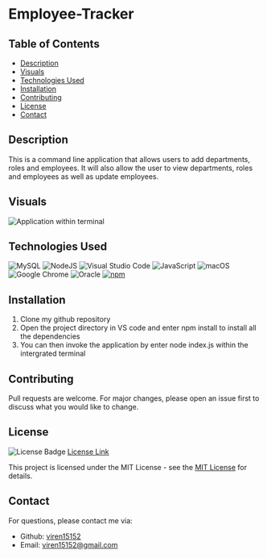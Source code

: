 # Employee-Tracker

## Table of Contents

* [Description](#description)
* [Visuals](#visuals)
* [Technologies Used](#technologies-used)
* [Installation](#installation)
* [Contributing](#contributing)
* [License](#license)
* [Contact](#contact)

## Description

This is a command line application that allows users to add departments, roles and employees. It will also allow the user to view departments, roles and employees as well as update employees. 

## Visuals
![Application within terminal](<Screenshot 2023-12-21 at 17.44.41.png>)

## Technologies Used
![MySQL](https://img.shields.io/badge/mysql-%2300f.svg?style=for-the-badge&logo=mysql&logoColor=white)
![NodeJS](https://img.shields.io/badge/node.js-6DA55F?style=for-the-badge&logo=node.js&logoColor=white)
![Visual Studio Code](https://img.shields.io/badge/Visual%20Studio%20Code-0078d7.svg?style=for-the-badge&logo=visual-studio-code&logoColor=white)
![JavaScript](https://img.shields.io/badge/javascript-%23323330.svg?style=for-the-badge&logo=javascript&logoColor=%23F7DF1E)
![macOS](https://img.shields.io/badge/mac%20os-000000?style=for-the-badge&logo=macos&logoColor=F0F0F0)
![Google Chrome](https://img.shields.io/badge/Google%20Chrome-4285F4?style=for-the-badge&logo=GoogleChrome&logoColor=white)
![Oracle](https://img.shields.io/badge/Oracle-F80000?style=for-the-badge&logo=oracle&logoColor=white)
[![npm](https://badge.fury.io/js/inquirer.svg)](http://badge.fury.io/js/inquirer)

## Installation 
1. Clone my github repository
2. Open the project directory in VS code and enter npm install to install all the dependencies 
3. You can then invoke the application by enter node index.js within the intergrated terminal 

## Contributing

Pull requests are welcome. For major changes, please open an issue first
to discuss what you would like to change.


## License

![License Badge](https://img.shields.io/badge/License-MIT-yellow.svg)
[License Link](https://opensource.org/licenses/MIT)

This project is licensed under the MIT License - see the [MIT License](https://opensource.org/licenses/MIT) for details.

## Contact


  For questions, please contact me via:
  - Github: [viren15152](https://github.com/viren15152)
  - Email: viren15152@gmail.com
